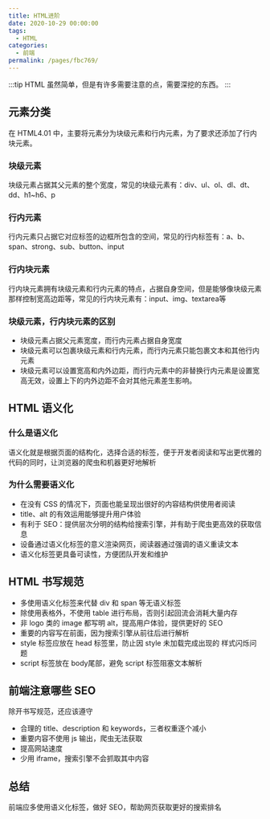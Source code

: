 ```yaml
---
title: HTML进阶
date: 2020-10-29 00:00:00
tags:
  - HTML
categories:
  - 前端
permalink: /pages/fbc769/
---
```

:::tip
HTML 虽然简单，但是有许多需要注意的点，需要深挖的东西。
:::
## 元素分类
在 HTML4.01 中，主要将元素分为块级元素和行内元素，为了要求还添加了行内块元素。
### 块级元素
块级元素占据其父元素的整个宽度，常见的块级元素有：div、ul、ol、dl、dt、dd、h1~h6、p
### 行内元素
行内元素只占据它对应标签的边框所包含的空间，常见的行内标签有：a、b、span、strong、sub、button、input
### 行内块元素
行内块元素拥有块级元素和行内元素的特点，占据自身空间，但是能够像块级元素那样控制宽高边距等，常见的行内块元素有：input、img、textarea等
### 块级元素，行内块元素的区别
- 块级元素占据父元素宽度，而行内元素占据自身宽度
- 块级元素可以包裹块级元素和行内元素，而行内元素只能包裹文本和其他行内元素
- 块级元素可以设置宽高和内外边距，而行内元素中的非替换行内元素是设置宽高无效，设置上下的内外边距不会对其他元素差生影响。
## HTML 语义化
### 什么是语义化
语义化就是根据页面的结构化，选择合适的标签，便于开发者阅读和写出更优雅的代码的同时，让浏览器的爬虫和机器更好地解析
### 为什么需要语义化
- 在没有 CSS 的情况下，页面也能呈现出很好的内容结构供使用者阅读
- title、alt 的有效运用能够提升用户体验
- 有利于 SEO：提供层次分明的结构给搜索引擎，并有助于爬虫更高效的获取信息
- 设备通过语义化标签的意义渲染网页，阅读器通过强调的语义重读文本
- 语义化标签更具备可读性，方便团队开发和维护
## HTML 书写规范
- 多使用语义化标签来代替 div 和 span 等无语义标签
- 除使用表格外，不使用 table 进行布局，否则引起回流会消耗大量内存
- 非 logo 类的 image 都写明 alt，提高用户体验，提供更好的 SEO
- 重要的内容写在前面，因为搜索引擎从前往后进行解析
- style 标签应放在 head 标签里，防止因 style 未加载完成出现的 样式闪烁问题
- script 标签放在 body尾部，避免 script 标签阻塞文本解析
## 前端注意哪些 SEO
除开书写规范，还应该遵守
- 合理的 title、description 和 keywords，三者权重逐个减小
- 重要内容不使用 js 输出，爬虫无法获取
- 提高网站速度
- 少用 iframe，搜索引擎不会抓取其中内容
## 总结
前端应多使用语义化标签，做好 SEO，帮助网页获取更好的搜索排名
